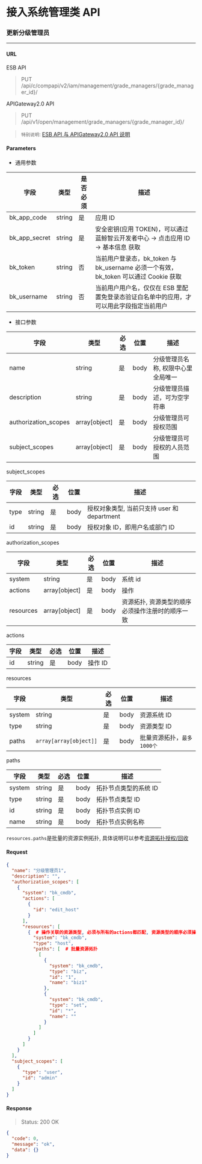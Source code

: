 # 接入系统管理类 API
### 更新分级管理员
-------

#### URL

ESB API

> PUT /api/c/compapi/v2/iam/management/grade_managers/{grade_manager_id}/

APIGateway2.0 API

> PUT /api/v1/open/management/grade_managers/{grade_manager_id}/

> `特别说明`: [ESB API 与 APIGateway2.0 API 说明](../01-Overview/01-BackendAPIvsESBAPI.md)


#### Parameters

* 通用参数

| 字段 |  类型 |是否必须  | 描述  |
|--------|--------|--------|--------|
|bk_app_code|string|是|应用 ID|
|bk_app_secret|string|是|安全密钥(应用 TOKEN)，可以通过 蓝鲸智云开发者中心 -> 点击应用 ID -> 基本信息 获取|
|bk_token|string|否|当前用户登录态，bk_token 与 bk_username 必须一个有效，bk_token 可以通过 Cookie 获取|
|bk_username|string|否|当前用户用户名，仅仅在 ESB 里配置免登录态验证白名单中的应用，才可以用此字段指定当前用户|

* 接口参数

| 字段      |  类型      | 必选   | 位置 |描述      |
|-----------|------------|--------|------------|------------|
| name  | string| 是 | body |分级管理员名称, 权限中心里全局唯一 |
| description | string | 是 | body |分级管理员描述，可为空字符串 | 
| authorization_scopes | array[object] | 是 |  body |分级管理员可授权范围 |
| subject_scopes | array[object] | 是 | body |分级管理员可授权的人员范围 |

subject_scopes

| 字段      |  类型      | 必选   |  位置 | 描述      |
|-----------|------------|--------|------------|------------|
| type    |  string  | 是   | body | 授权对象类型, 当前只支持 user 和 department |
| id    |  string  | 是   | body | 授权对象 ID，即用户名或部门 ID |

authorization_scopes

| 字段      |  类型      | 必选   |  位置 |描述      |
|-----------|------------|--------|------------|------------|
| system |  string  | 是   | body | 系统 id |
| actions |  array[object]   | 是   | body | 操作 |
| resources |  array[object]   | 是   | body | 资源拓扑, 资源类型的顺序必须操作注册时的顺序一致|

actions

| 字段      |  类型      | 必选   |  位置 | 描述      |
|-----------|------------|--------|------------|------------|
| id    |  string  | 是   | body | 操作 ID |

resources

| 字段      |  类型      | 必选   | 位置 | 描述      |
|-----------|------------|--------|------------|------------|
| system |  string  | 是   | body | 资源系统 ID |
| type |  string  | 是   | body | 资源类型 ID |
| paths | `array[array[object]]` | 是 | body | 批量资源拓扑，`最多1000个` |

paths

| 字段      |  类型      | 必选   | 位置 | 描述      |
|-----------|------------|--------|------------|------------|
| system |  string  | 是   | body | 拓扑节点类型的系统 ID |
| type | string  | 是   | body | 拓扑节点类型 ID |
| id | string | 是 | body | 拓扑节点实例 ID |
| name | string | 是 | body | 拓扑节点实例名称 |

`resources.paths`是批量的资源实例拓扑, 具体说明可以参考[资源拓扑授权/回收](../06-GrantRevoke/01-Topology.md)


#### Request
```json
{
  "name": "分级管理员1",
  "description": "",
  "authorization_scopes": [
    {
      "system": "bk_cmdb",
      "actions": [
        {
          "id": "edit_host"
        }
      ],
      "resources": [
        {  # 操作关联的资源类型, 必须与所有的actions都匹配, 资源类型的顺序必须操作注册时的顺序一致
          "system": "bk_cmdb",
          "type": "host",
          "paths": [  # 批量资源拓扑
            [
              {
                "system": "bk_cmdb",
                "type": "biz",
                "id": "1",
                "name": "biz1"
              },
              {
                "system": "bk_cmdb",
                "type": "set",
                "id": "*",
                "name": ""
              }
            ]
          ]
        }
      ]
    }
  ],
  "subject_scopes": [
    {
      "type": "user",
      "id": "admin"
    }
  ]
}
```

#### Response

> Status: 200 OK

```json
{
  "code": 0,
  "message": "ok",
  "data": {}
}
```
